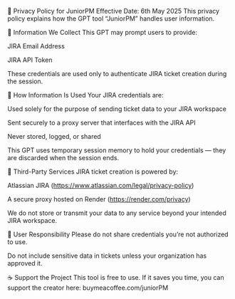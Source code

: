 📜 Privacy Policy for JuniorPM
Effective Date: 6th May 2025
This privacy policy explains how the GPT tool “JuniorPM” handles user information.

🔐 Information We Collect
This GPT may prompt users to provide:

JIRA Email Address

JIRA API Token

These credentials are used only to authenticate JIRA ticket creation during the session.

🧠 How Information Is Used
Your JIRA credentials are:

Used solely for the purpose of sending ticket data to your JIRA workspace

Sent securely to a proxy server that interfaces with the JIRA API

Never stored, logged, or shared

This GPT uses temporary session memory to hold your credentials — they are discarded when the session ends.

📡 Third-Party Services
JIRA ticket creation is powered by:

Atlassian JIRA (https://www.atlassian.com/legal/privacy-policy)

A secure proxy hosted on Render (https://render.com/privacy)

We do not store or transmit your data to any service beyond your intended JIRA workspace.

💬 User Responsibility
Please do not share credentials you’re not authorized to use.

Do not include sensitive data in tickets unless your organization has approved it.

☕️ Support the Project
This tool is free to use. If it saves you time, you can support the creator here: buymeacoffee.com/juniorPM
